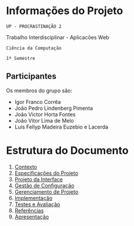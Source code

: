 # Informações do Projeto
`UP - PROCRASTINAÇÃO 2`  

Trabalho Interdisciplinar - Aplicacões Web

`Ciência da Computação`

`1º Semestre`

## Participantes

Os membros do grupo são: 
- Igor Franco Corrêa
- João Pedro Lindenberg Pimenta
- João Victor Horta Fontes
- João Vitor Lima de Melo
- Luis Fellyp Madeira Euzebio e Lacerda


# Estrutura do Documento

1. [Contexto](1-Contexto.md)
2. [Especificações do Projeto](2-Especificação.md)
3. [Projeto da Interface](3-Interface.md)
4. [Gestão de Configuração](4-Gestão-Configuração.md)
5. [Gerenciamento de Projeto](5-Gerenciamento-Projeto.md)
6. [Implementação](6-Implementação.md)
7. [Testes e Avaliação](7-Testes.md)
8. [Referências](8-Referências.md)
9. [Apresentação](9-Apresentação.md)
